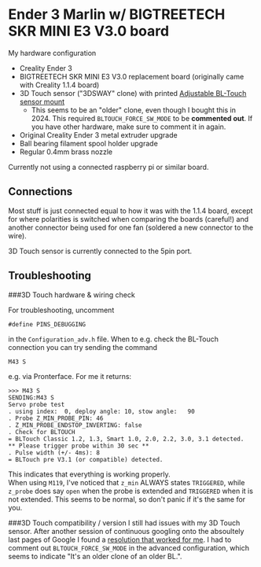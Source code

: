 # Ender 3 Marlin w/ BIGTREETECH SKR MINI E3 V3.0 board
My hardware configuration

- Creality Ender 3
- BIGTREETECH SKR MINI E3 V3.0 replacement board (originally came with Creality 1.1.4 board)
- 3D Touch sensor ("3DSWAY" clone) with printed [Adjustable BL-Touch sensor mount](https://www.thingiverse.com/thing:3148733)
  - This seems to be an "older" clone, even though I bought this in 2024. This required `BLTOUCH_FORCE_SW_MODE` to be **commented out**. If you have other hardware, make sure to comment it in again.
- Original Creality Ender 3 metal extruder upgrade
- Ball bearing filament spool holder upgrade
- Regular 0.4mm brass nozzle

Currently not using a connected raspberry pi or similar board.

## Connections
Most stuff is just connected equal to how it was with the 1.1.4 board, except for where polarities is switched when comparing the boards (careful!) and another connector being used for one fan (soldered a new connector to the wire).

3D Touch sensor is currently connected to the 5pin port.

## Troubleshooting

###3D Touch hardware & wiring check

For troubleshooting, uncomment

	#define PINS_DEBUGGING

in the `Configuration_adv.h` file. When to e.g. check the BL-Touch connection you can try sending the command

	M43 S

e.g. via Pronterface. For me it returns:

	>>> M43 S
	SENDING:M43 S
	Servo probe test
	. using index:  0, deploy angle: 10, stow angle:   90
	. Probe Z_MIN_PROBE_PIN: 46
	. Z_MIN_PROBE_ENDSTOP_INVERTING: false
	. Check for BLTOUCH
	= BLTouch Classic 1.2, 1.3, Smart 1.0, 2.0, 2.2, 3.0, 3.1 detected.
	** Please trigger probe within 30 sec **
	. Pulse width (+/- 4ms): 8
	= BLTouch pre V3.1 (or compatible) detected.

This indicates that everything is working properly.  
When using `M119`, I've noticed that `z_min` ALWAYS states `TRIGGERED`, while `z_probe` does say `open` when the probe is extended and `TRIGGERED` when it is not extended. This seems to be normal, so don't panic if it's the same for you.

###3D Touch compatibility / version
I still had issues with my 3D Touch sensor. 
After another session of continuous googling onto the absoultely last pages of Google I found a [resolution that worked for me](https://www.reddit.com/r/MarlinFirmware/comments/1bygk8h/comment/kzle0me/).
I had to comment out `BLTOUCH_FORCE_SW_MODE` in the advanced configuration, which seems to indicate "It's an older clone of an older BL.".

